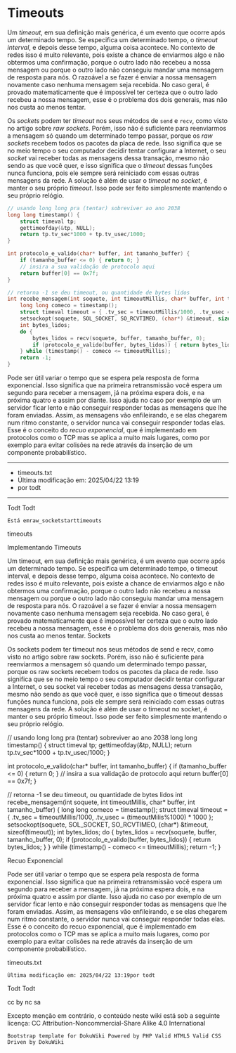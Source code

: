 # Timeouts

Um *timeout*, em sua definição mais genérica, é um evento que ocorre após um determinado tempo. Se especifica um determinado tempo, o *timeout interval*, e depois desse tempo, alguma coisa acontece. No contexto de redes isso é muito relevante, pois existe a chance de enviarmos algo e não obtermos uma confirmação, porque o outro lado não recebeu a nossa mensagem ou porque o outro lado não conseguiu mandar uma mensagem de resposta para nós. O razoável a se fazer é enviar a nossa mensagem novamente caso nenhuma mensagem seja recebida. No caso geral, é provado matematicamente que é impossível ter certeza que o outro lado recebeu a nossa mensagem, esse é o problema dos dois generais, mas não nos custa ao menos tentar.

Os *sockets* podem ter *timeout* nos seus métodos de `send` e `recv`, como visto no artigo sobre *raw sockets*. Porém, isso não é suficiente para reenviarmos a mensagem só quando um determinado tempo passar, porque os *raw sockets* recebem todos os pacotes da placa de rede. Isso significa que se no meio tempo o seu computador decidir tentar configurar a Internet, o seu *socket* vai receber todas as mensagens dessa transação, mesmo não sendo as que você quer, e isso significa que o *timeout* dessas funções nunca funciona, pois ele sempre será reiniciado com essas outras mensagens da rede. A solução é além de usar o *timeout* no *socket*, é manter o seu próprio *timeout*. Isso pode ser feito simplesmente mantendo o seu próprio relógio.

```c
// usando long long pra (tentar) sobreviver ao ano 2038
long long timestamp() {
    struct timeval tp;
    gettimeofday(&tp, NULL);
    return tp.tv_sec*1000 + tp.tv_usec/1000;
}

int protocolo_e_valido(char* buffer, int tamanho_buffer) {
    if (tamanho_buffer <= 0) { return 0; }
    // insira a sua validação de protocolo aqui
    return buffer[0] == 0x7f;
}

// retorna -1 se deu timeout, ou quantidade de bytes lidos
int recebe_mensagem(int soquete, int timeoutMillis, char* buffer, int tamanho_buffer) {
    long long comeco = timestamp();
    struct timeval timeout = { .tv_sec = timeoutMillis/1000, .tv_usec = (timeoutMillis%1000) * 1000 };
    setsockopt(soquete, SOL_SOCKET, SO_RCVTIMEO, (char*) &timeout, sizeof(timeout));
    int bytes_lidos;
    do {
        bytes_lidos = recv(soquete, buffer, tamanho_buffer, 0);
        if (protocolo_e_valido(buffer, bytes_lidos)) { return bytes_lidos; }
    } while (timestamp() - comeco <= timeoutMillis);
    return -1;
}
```

Pode ser útil variar o tempo que se espera pela resposta de forma exponencial. Isso significa que na primeira retransmissão você espera um segundo para receber a mensagem, já na próxima espera dois, e na próxima quatro e assim por diante. Isso ajuda no caso por exemplo de um servidor ficar lento e não conseguir responder todas as mensagens que lhe foram enviadas. Assim, as mensagens vão enfileirando, e se elas chegarem num ritmo constante, o servidor nunca vai conseguir responder todas elas. Esse é o conceito do *recuo exponencial*, que é implementado em protocolos como o TCP mas se aplica a muito mais lugares, como por exemplo para evitar colisões na rede através da inserção de um componente probabilístico.

---

* timeouts.txt
* Última modificação em: 2025/04/22 13:19
* por todt

---

Todt
Todt

    Está emraw_socketstarttimeouts

timeouts

Implementando Timeouts

Um timeout, em sua definição mais genérica, é um evento que ocorre após um determinado tempo. Se especifica um determinado tempo, o timeout interval, e depois desse tempo, alguma coisa acontece. No contexto de redes isso é muito relevante, pois existe a chance de enviarmos algo e não obtermos uma confirmação, porque o outro lado não recebeu a nossa mensagem ou porque o outro lado não conseguiu mandar uma mensagem de resposta para nós. O razoável a se fazer é enviar a nossa mensagem novamente caso nenhuma mensagem seja recebida. No caso geral, é provado matematicamente que é impossível ter certeza que o outro lado recebeu a nossa mensagem, esse é o problema dos dois generais, mas não nos custa ao menos tentar.
Sockets

Os sockets podem ter timeout nos seus métodos de send e recv, como visto no artigo sobre raw sockets. Porém, isso não é suficiente para reenviarmos a mensagem só quando um determinado tempo passar, porque os raw sockets recebem todos os pacotes da placa de rede. Isso significa que se no meio tempo o seu computador decidir tentar configurar a Internet, o seu socket vai receber todas as mensagens dessa transação, mesmo não sendo as que você quer, e isso significa que o timeout dessas funções nunca funciona, pois ele sempre será reiniciado com essas outras mensagens da rede. A solução é além de usar o timeout no socket, é manter o seu próprio timeout. Isso pode ser feito simplesmente mantendo o seu próprio relógio.

// usando long long pra (tentar) sobreviver ao ano 2038
long long timestamp() {
    struct timeval tp;
    gettimeofday(&tp, NULL);
    return tp.tv_sec*1000 + tp.tv_usec/1000;
}
 
int protocolo_e_valido(char* buffer, int tamanho_buffer) {
    if (tamanho_buffer <= 0) { return 0; }
    // insira a sua validação de protocolo aqui
    return buffer[0] == 0x7f;
}
 
// retorna -1 se deu timeout, ou quantidade de bytes lidos
int recebe_mensagem(int soquete, int timeoutMillis, char* buffer, int tamanho_buffer) {
    long long comeco = timestamp();
    struct timeval timeout = { .tv_sec = timeoutMillis/1000, .tv_usec = (timeoutMilis%1000) * 1000 };
    setsockopt(soquete, SOL_SOCKET, SO_RCVTIMEO, (char*) &timeout, sizeof(timeout));
    int bytes_lidos;
    do {
        bytes_lidos = recv(soquete, buffer, tamanho_buffer, 0);
        if (protocolo_e_valido(buffer, bytes_lidos)) { return bytes_lidos; }
    } while (timestamp() - comeco <= timeoutMillis);
    return -1;
}

Recuo Exponencial

Pode ser útil variar o tempo que se espera pela resposta de forma exponencial. Isso significa que na primeira retransmissão você espera um segundo para receber a mensagem, já na próxima espera dois, e na próxima quatro e assim por diante. Isso ajuda no caso por exemplo de um servidor ficar lento e não conseguir responder todas as mensagens que lhe foram enviadas. Assim, as mensagens vão enfileirando, e se elas chegarem num ritmo constante, o servidor nunca vai conseguir responder todas elas. Esse é o conceito do recuo exponencial, que é implementado em protocolos como o TCP mas se aplica a muito mais lugares, como por exemplo para evitar colisões na rede através da inserção de um componente probabilístico.

timeouts.txt

    Última modificação em: 2025/04/22 13:19por todt

Todt
Todt

cc by nc sa

Excepto menção em contrário, o conteúdo neste wiki está sob a seguinte licença:
CC Attribution-Noncommercial-Share Alike 4.0 International

    Bootstrap template for DokuWiki Powered by PHP Valid HTML5 Valid CSS Driven by DokuWiki 

